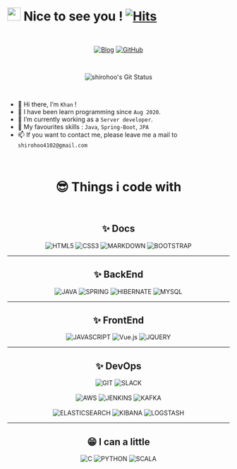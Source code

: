 # <img src="https://camo.githubusercontent.com/d3359cb00ab0b5ed8f2e1fe3fceb4fbaf3b614340f8c0db99c17b9f50b351770/68747470733a2f2f656d6f6a69732e736c61636b6d6f6a69732e636f6d2f656d6f6a69732f696d616765732f313533313834393433302f343234362f626c6f622d73756e676c61737365732e6769663f31353331383439343330" width="30" height="30"> Nice to see you ! [![Hits](https://hits.seeyoufarm.com/api/count/incr/badge.svg?url=https%3A%2F%2Fgithub.com%2Fshirohoo%2Fhit-counter&count_bg=%2379C83D&title_bg=%23555555&icon=&icon_color=%23E7E7E7&title=hits&edge_flat=false)](https://hits.seeyoufarm.com)

<br />

<p align="center">
<a href="https://hch4102.tistory.com/"><img alt="Blog" src ="https://img.shields.io/badge/Blog-000000.svg?&style=for-the-badge&logo=Bloglovin&logoColor=white"/></a> <a href="https://github.com/shirohoo"><img alt="GitHub" src ="https://img.shields.io/badge/Github-181717.svg?&style=for-the-badge&logo=GitHub&logoColor=white"/></a>
</p>

<br />

<p align="center">
  <img src="https://github-readme-stats.vercel.app/api?username=shirohoo&show_icons=true" alt="shirohoo's Git Status">
</p>

<br />

- 👋 Hi there, I’m `Khan` !
- 📖 I have been learn programming since `Aug 2020`.
- 🌱 I’m currently working as a `Server developer`.
- 💖 My favourites skills : `Java`, `Spring-Boot`, `JPA`
- 📫 If you want to contact me, please leave me a mail to `shirohoo4102@gmail.com`

<br/>


<p align="center" >
<h1 align="center" >😎 Things i code with</h1 >
<br />
<h2 align="center" >✨ Docs</h2 >
<p align="center" >
    <img alt="HTML5" src="https://img.shields.io/badge/HTML5-E34F26?style=for-the-badge&logo=html5&logoColor=white" />
    <img alt="CSS3" src="https://img.shields.io/badge/CSS3-1572B6?style=for-the-badge&logo=css3&logoColor=white" />
    <img alt="MARKDOWN" src="https://img.shields.io/badge/Markdown-000000?style=for-the-badge&logo=markdown&logoColor=white" />
    <img alt="BOOTSTRAP" src="https://img.shields.io/badge/Bootstrap-563D7C?style=for-the-badge&logo=bootstrap&logoColor=white" />
</p >
<hr/>
<h2 align="center" >✨ BackEnd</h2 >
<p align="center" >
    <img alt="JAVA" src="https://img.shields.io/badge/Java-ED8B00?style=for-the-badge&logo=java&logoColor=white" />
    <img alt="SPRING" src="https://img.shields.io/badge/Spring-6DB33F?style=for-the-badge&logo=spring&logoColor=white" />
    <img alt="HIBERNATE" src="https://img.shields.io/badge/Hibernate-59666C?style=for-the-badge&logo=Hibernate&logoColor=white" />
    <img alt="MYSQL" src="https://img.shields.io/badge/MySQL-00000F?style=for-the-badge&logo=mysql&logoColor=white" />
</p >
<hr/>
<h2 align="center" >✨ FrontEnd</h2 >
<p align="center" >
    <img alt="JAVASCRIPT" src="https://img.shields.io/badge/JavaScript-F7DF1E?style=for-the-badge&logo=javascript&logoColor=black" />
    <img alt="Vue.js" src="https://img.shields.io/badge/Vue.js-4FC08D?style=for-the-badge&logo=Vue.js&logoColor=white" />
    <img alt="JQUERY" src="https://img.shields.io/badge/jQuery-0769AD?style=for-the-badge&logo=jquery&logoColor=white" />
</p >
<hr/>
<h2 align="center" >✨ DevOps</h2 >
<p align="center" >
    <img alt="GIT" src="https://img.shields.io/badge/Git-F05032?style=for-the-badge&logo=git&logoColor=white" />
    <img alt="SLACK" src="https://img.shields.io/badge/Slack-4A154B?style=for-the-badge&logo=Slack&logoColor=white" />
    <br/><br/>
    <img alt="AWS" src="https://img.shields.io/badge/Amazon_AWS-232F3E?style=for-the-badge&logo=amazon-aws&logoColor=white" />
    <img alt="JENKINS" src="https://img.shields.io/badge/Jenkins-73C3D5?style=for-the-badge&logo=Jenkins&logoColor=white" />
    <img alt="KAFKA" src="https://img.shields.io/badge/Apache_Kafka-231F20?style=for-the-badge&logo=Apache_Kafka&logoColor=white" />
    <br/><br/>
    <img alt="ELASTICSEARCH" src="https://img.shields.io/badge/Elasticsearch-005571?style=for-the-badge&logo=Elasticsearch&logoColor=white" />
    <img alt="KIBANA" src="https://img.shields.io/badge/Kibana-005571?style=for-the-badge&logo=Kibana&logoColor=white" />
    <img alt="LOGSTASH" src="https://img.shields.io/badge/Logstash-005571?style=for-the-badge&logo=Logstash&logoColor=white" />
</p >
<hr/>
<h2 align="center" > 😁 I can a little</h2 >
<p align="center" >
    <img alt="C" src="https://img.shields.io/badge/C-00599C?style=for-the-badge&logo=c&logoColor=white" />
    <img alt="PYTHON" src="https://img.shields.io/badge/Python-14354C?style=for-the-badge&logo=python&logoColor=white" />
    <img alt="SCALA" src="https://img.shields.io/badge/Scala-DC322F?style=for-the-badge&logo=scala&logoColor=white" />
</p >
<br />
<br />
</p>
